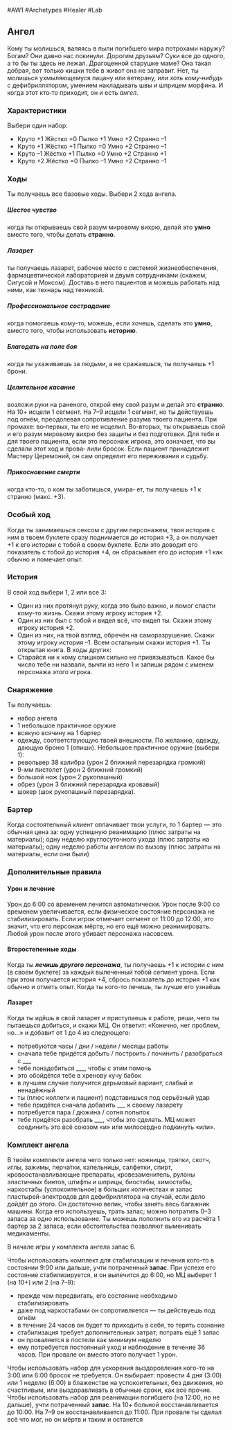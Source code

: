 #AW1 #Archetypes #Healer #Lab 

## Ангел

Кому ты молишься, валяясь в пыли погибшего мира потрохами наружу? Богам? Они давно нас покинули. Дорогим друзьям? Суки все до одного, а то бы ты здесь не лежал. Драгоценной старушке маме? Она такая добрая, вот только кишки тебе в живот она не заправит. Нет, ты молишься ухмыляющемуся пацану или ветерану, или *хоть кому‑нибудь* с дефибриллятором, умением накладывать швы и шприцем морфина. И когда этот кто‑то приходит, он и есть *ангел*.

### Характеристики 
Выбери один набор: 
- Круто +1 Жёстко =0 Пылко +1 Умно +2 Странно –1
- Круто +1 Жёстко +1 Пылко =0 Умно +2 Странно –1
- Круто –1 Жёстко +1 Пылко =0 Умно +2 Странно +1
- Круто +2 Жёстко =0 Пылко –1 Умно +2 Странно –1

### Ходы
Ты получаешь все базовые ходы. Выбери 2 хода ангела.

##### Шестое чувство
когда ты открываешь свой разум мировому вихрю, делай это **умно** вместо того, чтобы делать **странно**. 

##### Лазарет
ты получаешь лазарет, рабочее место с системой жизнеобеспечения, фармацевтической лабораторией и двумя сотрудниками (скажем, Сигусой и Моксом). Доставь в него пациентов и можешь работать над ними, как технарь над техникой.

##### Профессиональное сострадание
когда помогаешь кому-то, можешь, если хочешь, сделать это **умно**, вместо того, чтобы использовать **историю**. 

##### Благодать на поле боя
когда ты ухаживаешь за людьми, а не сражаешься, ты получаешь +1 брони. 

##### Целительное касание
возложи руки на раненого, открой ему свой разум и делай это **странно**. На 10+ исцели 1 сегмент. На 7–9 исцели 1 сегмент, но ты действуешь под огнём, преодолевая сопротивление разума твоего пациента. При промахе: во‑первых, ты его не исцелил. Во-вторых, ты открываешь свой и его разум мировому вихрю без защиты и без подготовки. Для тебя и для твоего пациента, если это персонаж игрока, это означает, что вы сделали этот ход и прова‑ лили бросок. Если пациент принадлежит Мастеру Церемоний, он сам определит его переживания и судьбу.

##### Прикосновение смерти
когда кто-то, о ком ты заботишься, умира‑ ет, ты получаешь +1 к странно (макс. +3).

### Особый ход
Когда ты занимаешься сексом с другим персонажем, твоя история с ним в твоем буклете сразу поднимается до история +3, а он получает +1 к его истории с тобой в своем буклете. Если это доводит его показатель с тобой до история +4, он сбрасывает его до история +1 как обычно и помечает опыт.

### История
В свой ход выбери 1, 2 или все 3: 
- Один из них протянул руку, когда это было важно, и помог спасти кому-то жизнь. Скажи этому игроку история +2.
- Один из них был с тобой и видел всё, что видел ты. Скажи этому игроку история +2.
- Один из них, на твой взгляд, обречён на саморазрушение. Скажи этому игроку история –1. Всем остальным скажи история +1. Ты открытая книга. 
В ходы других: 
- Старайся ни к кому слишком сильно не привязываться. Какое бы число тебе ни назвали, вычти из него 1 и запиши рядом с именем персонажа этого игрока.


### Снаряжение 
Ты получаешь: 
- набор ангела
- 1 небольшое практичное оружие
- всякую всячину на 1 бартер
- одежду, соответствующую твоей внешности. По желанию, одежду, дающую броню 1 (опиши). 
Небольшое практичное оружие (выбери 1): 
- револьвер 38 калибра (урон 2 ближний перезарядка громкий)
- 9-мм пистолет (урон 2 ближний громкий)
- большой нож (урон 2 рукопашный)
- обрез (урон 3 ближний перезарядка кровавый)
- шокер (шок рукопашный перезарядка).

### Бартер
Когда состоятельный клиент оплачивает твои услуги, то 1 бартер — это обычная цена за: одну успешную реанимацию (плюс затраты на материалы); одну неделю круглосуточного ухода (плюс затраты на материалы); одну неделю работы ангелом по вызову (плюс затраты на материалы, если они были)

### Дополнительные правила

#### Урон и лечение
Урон до 6:00 со временем лечится автоматически. Урон после 9:00 со временем увеличивается, если физическое состояние персонажа не стабилизировать. Если игрок отмечает сегмент от 11:00 до 12:00, это значит, что его персонаж мёртв, но его ещё можно реанимировать. Любой урон после этого убивает персонажа насовсем.
#### Второстепенные ходы 
Когда ты ***лечишь другого персонажа***, ты получаешь +1 к истории с ним (в своем буклете) за каждый вылеченный тобой сегмент урона. Если при этом получается история +4, сбрось показатель до история +1 как обычно и отметь опыт. 
Когда ты кого-то лечишь, ты лучше его узнаёшь


#### Лазарет
Когда ты идёшь в свой лазарет и приступаешь к работе, реши, чего ты пытаешься добиться, и скажи МЦ. Он ответит: «Конечно, нет проблем, но…» и добавит от 1 до 4 из следующего:
 - потребуются часы / дни / недели / месяцы работы
 - сначала тебе придётся добыть / построить / починить / разобраться c \_\_\_
 - тебе понадобиться \_\_\_, чтобы с этим помочь
 - это обойдётся тебе в хренову кучу бабок
 - в лучшем случае получится дерьмовый вариант, слабый и ненадёжный
 - ты (плюс коллеги и пациент) подставишься под серьёзный удар
 - тебе придётся сначала добавить \_\_\_ к своему лазарету
 - потребуется пара / дюжина / сотня попыток
 - тебе придётся разобрать \_\_\_, чтобы это сделать.
 МЦ может соединить это всё союзом «и» или милосердно подкинуть «или».

### Комплект ангела

В твоём комплекте ангела чего только нет: ножницы, тряпки, скотч, иглы, зажимы, перчатки, капельницы, салфетки, спирт, кровоостанавливающие препараты, кровезаменитель, рулоны эластичных бинтов, штифты и шприцы, биостабы, химостабы, наркостабы (успокоительное) в больших количествах и запас пластырей-электродов для дефибриллятора на случай, если дело дойдёт до этого. Он достаточно велик, чтобы занять весь багажник машины. Когда его используешь, трать запас; можно потратить 0–3 запаса за одно использование. Ты можешь пополнить его из расчёта 1 бартер за 2 запаса, если обстоятельства позволяют выменивать медикаменты. 

В начале игры у комплекта ангела запас 6. 

Чтобы использовать комплект для стабилизации и лечения кого-то в состоянии 9:00 или дальше, учти потраченный **запас**. При успехе его состояние стабилизируется, и он вылечится до 6:00, но МЦ выберет 1 (на 10+) или 2 (на 7–9): 
- прежде чем передвигать, его состояние необходимо стабилизировать
- даже под наркостабами он сопротивляется — ты действуешь под огнём
- в течение 24 часов он будет то приходить в себя, то терять сознание
- стабилизация требует дополнительных затрат; потрать ещё 1 запас
- он проваляется в постели как минимум неделю
- ему потребуется постоянный уход и наблюдение в течение 36 часов. 
При провале он вместо этого получает 1 урон. 

Чтобы использовать набор для ускорения выздоровления кого-то на 3:00 или 6:00 бросок не требуется. Он выбирает: провести 4 дня (3:00) или 1 неделю (6:00) в блаженстве на успокоительных, без движения, но счастливым, или выздоравливать в обычные сроки, как все прочие. 
Чтобы использовать набор для реанимации погибшего (на 12:00, но не дальше), учти потраченный **запас**. На 10+ больной восстанавливается до 10:00. На 7–9 он восстанавливается до 11:00. При провале ты сделал всё что мог, но он мёртв и таким и останется